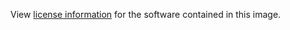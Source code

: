 View [license information](https://github.com/hylang/hy/blob/master/LICENSE) for the software contained in this image.
